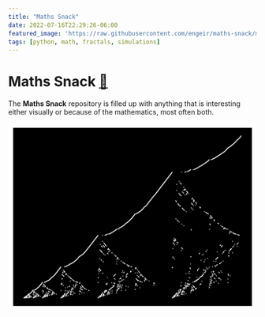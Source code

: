 ```yaml
---
title: "Maths Snack"
date: 2022-07-16T22:29:26-06:00
featured_image: 'https://raw.githubusercontent.com/engeir/maths-snack/master/lookbook/snowy_hills.png'
tags: [python, math, fractals, simulations]
---
```


# Maths Snack [:link:](https://maths-snack.flottflyt.com/)

The **Maths Snack** repository is filled up with anything that is
interesting either visually or because of the mathematics, most often both.

![snowy-hills-from-math-snack-library](https://raw.githubusercontent.com/engeir/maths-snack/master/lookbook/snowy_hills.png)

